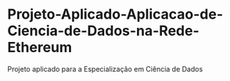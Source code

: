 # Projeto-Aplicado-Aplicacao-de-Ciencia-de-Dados-na-Rede-Ethereum
Projeto aplicado para a Especialização em Ciência de Dados

